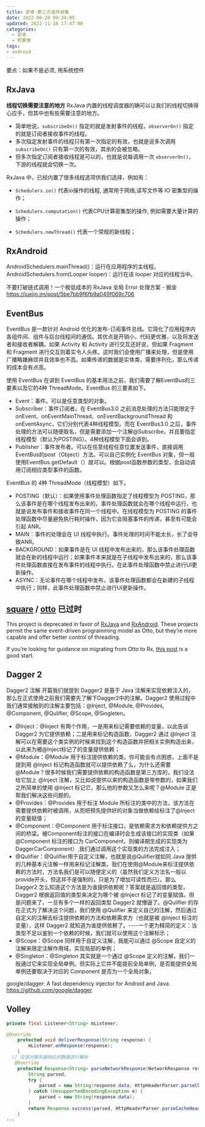 ```yaml
---
title: 安卓-第三方组件收集
date: 2022-06-20 09:34:05
updated: 2022-11-16 17:47:00
categories:
  - 安卓
  - 积累卷
tags:
- android
---
```


要点：如果不是必须, 用系统控件

## RxJava

**线程切换需要注意的地方**
RxJava 内置的线程调度器的确可以让我们的线程切换得心应手，但其中也有些需要注意的地方。

* 简单地说，`subscribeOn()` 指定的就是发射事件的线程，`observerOn()` 指定的就是订阅者接收事件的线程。
* 多次指定发射事件的线程只有第一次指定的有效，也就是说多次调用 `subscribeOn()` 只有第一次的有效，其余的会被忽略。
* 但多次指定订阅者接收线程是可以的，也就是说每调用一次 `observerOn()`，下游的线程就会切换一次。

RxJava 中，已经内置了很多线程选项供我们选择，例如有：

* `Schedulers.io()` 代表io操作的线程, 通常用于网络,读写文件等 IO 密集型的操作；
* `Schedulers.computation()` 代表CPU计算密集型的操作, 例如需要大量计算的操作；

* `Schedulers.newThread()` 代表一个常规的新线程；

## RxAndroid

AndroidSchedulers.mainThread()：运行在应用程序的主线程。
AndroidSchedulers.from(Looper looper)：运行在该 looper 对应的线程当中。

不要打破链式调用！一个极低成本的 RxJava 全局 Error 处理方案 - 掘金
<https://juejin.im/post/5be7bb9f6fb9a049f069c706>

## EventBus

EventBus 是一款针对 Android 优化的发布-订阅事件总线。它简化了应用程序内各组件间、组件与后台线程间的通信。其优点是开销小，代码更优雅，以及将发送者和接收者解耦。如果 Activity 和 Activity 进行交互还好说，但如果 Fragment 和 Fragment 进行交互则着实令人头疼。这时我们会使用广播来处理，但是使用广播略嫌麻烦并且效率也不高。如果传递的数据是实体类，需要序列化，那么传递的成本会有点高。

使用 EventBus 在讲到 EventBus 的基本用法之前，我们需要了解EventBus的三要素以及它的4种 ThreadMode。EventBus 的三要素如下。

* Event：事件。可以是任意类型的对象。
* Subscriber：事件订阅者。在 EventBus3.0 之前消息处理的方法只能限定于onEvent、onEventMainThread、onEventBackgroundThread 和 onEventAsync，它们分别代表4种线程模型。而在 EventBus3.0 之后，事件处理的方法可以随便取名，但是需要添加一个注解@Subscribe，并且要指定线程模型（默认为POSTING）。4种线程模型下面会讲到。
* Publisher：事件发布者。可以在任意线程任意位置发送事件，直接调用EventBus的post（Object）方法。可以自己实例化 EventBus 对象，但一般使用EventBus.getDefault（）就可以。根据post函数参数的类型，会自动调用订阅相应类型事件的函数。

EventBus 的 4种 ThreadMode（线程模型）如下。

* POSTING（默认）：如果使用事件处理函数指定了线程模型为 POSTING，那么该事件是在哪个线程发布出来的，事件处理函数就会在哪个线程中运行，也就是说发布事件和接收事件在同一个线程中。在线程模型为 POSTING 的事件处理函数中尽量避免执行耗时操作，因为它会阻塞事件的传递，甚至有可能会引起 ANR。
* MAIN：事件的处理会在 UI 线程中执行。事件处理的时间不能太长，长了会导致ANR。
* BACKGROUND：如果事件是在 UI 线程中发布出来的，那么该事件处理函数就会在新的线程中运行；如果事件本来就是在子线程中发布出来的，那么该事件处理函数直接在发布事件的线程中执行。在此事件处理函数中禁止进行UI更新操作。
* ASYNC：无论事件在哪个线程中发布，该事件处理函数都会在新建的子线程中执行；同样，此事件处理函数中禁止进行UI更新操作。

## [square](https://github.com/square) / **[otto](https://github.com/square/otto)** 已过时

This project is deprecated in favor of [RxJava](https://github.com/ReactiveX/RxJava) and [RxAndroid](https://github.com/ReactiveX/RxAndroid). These projects permit the same event-driven programming model as Otto, but they’re more capable and offer better control of threading.

If you’re looking for guidance on migrating from Otto to Rx, [this post](http://blog.kaush.co/2014/12/24/implementing-an-event-bus-with-rxjava-rxbus/) is a good start.

## Dagger 2

Dagger2 注解
开篇我们就提到 Dagger2 是基于 Java 注解来实现依赖注入的，那么在正式使用之前我们需要先了解下Dagger2中的注解。Dagger2 使用过程中我们通常接触到的注解主要包括：@Inject, @Module, @Provides, @Component, @Qulifier, @Scope, @Singleten。

* @Inject：@Inject 有两个作用，一是用来标记需要依赖的变量，以此告诉 Dagger2 为它提供依赖；二是用来标记构造函数，Dagger2 通过 @Inject 注解可以在需要这个类实例的时候来找到这个构造函数并把相关实例构造出来，以此来为被@Inject标记了的变量提供依赖；
* @Module：@Module 用于标注提供依赖的类。你可能会有点困惑，上面不是提到用 @Inject 标记构造函数就可以提供依赖了么，为什么还需要 @Module？很多时候我们需要提供依赖的构造函数是第三方库的，我们没法给它加上 @Inject 注解，又比如说提供以来的构造函数是带参数的，如果我们之所简单的使用 @Inject 标记它，那么他的参数又怎么来呢？@Module 正是帮我们解决这些问题的。
* @Provides：@Provides 用于标注 Module 所标注的类中的方法，该方法在需要提供依赖时被调用，从而把预先提供好的对象当做依赖给标注了@Inject的变量赋值；
* @Component：@Component 用于标注接口，是依赖需求方和依赖提供方之间的桥梁。被Component标注的接口在编译时会生成该接口的实现类（如果 @Component 标注的接口为 CarComponent，则编译期生成的实现类为DaggerCarComponent）,我们通过调用这个实现类的方法完成注入；
* @Qulifier：@Qulifier用于自定义注解，也就是说@Qulifier就如同 Java 提供的几种基本元注解一样用来标记注解类。我们在使用@Module来标注提供依赖的方法时，方法名我们是可以随便定义的（虽然我们定义方法名一般以provide开头，但这并不是强制的，只是为了增加可读性而已）。那么 Dagger2 怎么知道这个方法是为谁提供依赖呢？答案就是返回值的类型，Dagger2 根据返回值的类型来决定为哪个被 @Inject 标记了的变量赋值。但是问题来了，一旦有多个一样的返回类型 Dagger2 就懵逼了。@Qulifier 的存在正式为了解决这个问题，我们使用 @Qulifier 来定义自己的注解，然后通过自定义的注解去标注提供依赖的方法和依赖需求方（也就是被 @Inject 标注的变量），这样 Dagger2 就知道为谁提供依赖了。----一个更为精简的定义：当类型不足以鉴别一个依赖的时候，我们就可以使用这个注解标示；
* @Scope：@Scope 同样用于自定义注解，我能可以通过 @Scope 自定义的注解来限定注解作用域，实现局部的单例；
* @Singleton：@Singleton 其实就是一个通过 @Scope 定义的注解，我们一般通过它来实现全局单例。但实际上它并不能提前全局单例，是否能提供全局单例还要取决于对应的 Component 是否为一个全局对象。

google/dagger: A fast dependency injector for Android and Java.
<https://github.com/google/dagger>

## Volley

```java
private final Listener<String> mListener;

@Override
    protected void deliverResponse(String response) {
        mListener.onResponse(response);
    }
  // 应该对服务器响应的数据进行解析
   @Override
    protected Response<String> parseNetworkResponse(NetworkResponse response) {
        String parsed;
        try {
            parsed = new String(response.data, HttpHeaderParser.parseCharset(response.headers));
        } catch (UnsupportedEncodingException e) {
            parsed = new String(response.data);
        }
        return Response.success(parsed, HttpHeaderParser.parseCacheHeaders(response));
    }
···
